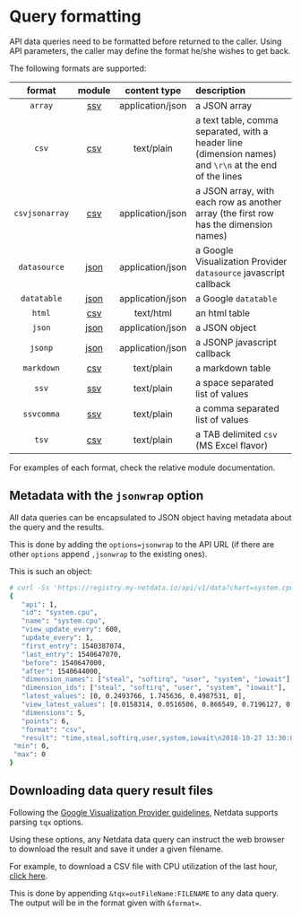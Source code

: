 <!--
title: "Query formatting"
custom_edit_url: https://github.com/netdata/netdata/edit/master/src/web/api/formatters/README.md
sidebar_label: "Query formatting"
learn_status: "Published"
learn_topic_type: "References"
learn_rel_path: "Developers/Web/Api/Formatters"
-->

# Query formatting

API data queries need to be formatted before returned to the caller.
Using API parameters, the caller may define the format he/she wishes to get back.

The following formats are supported:

| format|module|content type|description|
|:----:|:----:|:----------:|:----------|
| `array`|[ssv](https://github.com/netdata/netdata/blob/master/src/web/api/formatters/ssv/README.md)|application/json|a JSON array|
| `csv`|[csv](https://github.com/netdata/netdata/blob/master/src/web/api/formatters/csv/README.md)|text/plain|a text table, comma separated, with a header line (dimension names) and `\r\n` at the end of the lines|
| `csvjsonarray`|[csv](https://github.com/netdata/netdata/blob/master/src/web/api/formatters/csv/README.md)|application/json|a JSON array, with each row as another array (the first row has the dimension names)|
| `datasource`|[json](https://github.com/netdata/netdata/blob/master/src/web/api/formatters/json/README.md)|application/json|a Google Visualization Provider `datasource` javascript callback|
| `datatable`|[json](https://github.com/netdata/netdata/blob/master/src/web/api/formatters/json/README.md)|application/json|a Google `datatable`|
| `html`|[csv](https://github.com/netdata/netdata/blob/master/src/web/api/formatters/csv/README.md)|text/html|an html table|
| `json`|[json](https://github.com/netdata/netdata/blob/master/src/web/api/formatters/json/README.md)|application/json|a JSON object|
| `jsonp`|[json](https://github.com/netdata/netdata/blob/master/src/web/api/formatters/json/README.md)|application/json|a JSONP javascript callback|
| `markdown`|[csv](https://github.com/netdata/netdata/blob/master/src/web/api/formatters/csv/README.md)|text/plain|a markdown table|
| `ssv`|[ssv](https://github.com/netdata/netdata/blob/master/src/web/api/formatters/ssv/README.md)|text/plain|a space separated list of values|
| `ssvcomma`|[ssv](https://github.com/netdata/netdata/blob/master/src/web/api/formatters/ssv/README.md)|text/plain|a comma separated list of values|
| `tsv`|[csv](https://github.com/netdata/netdata/blob/master/src/web/api/formatters/csv/README.md)|text/plain|a TAB delimited `csv` (MS Excel flavor)|

For examples of each format, check the relative module documentation.

## Metadata with the `jsonwrap` option

All data queries can be encapsulated to JSON object having metadata about the query and the results.

This is done by adding the `options=jsonwrap` to the API URL (if there are other `options` append
`,jsonwrap` to the existing ones).

This is such an object:

```bash
# curl -Ss 'https://registry.my-netdata.io/api/v1/data?chart=system.cpu&after=-3600&points=6&group=average&format=csv&options=nonzero,jsonwrap'
{
   "api": 1,
   "id": "system.cpu",
   "name": "system.cpu",
   "view_update_every": 600,
   "update_every": 1,
   "first_entry": 1540387074,
   "last_entry": 1540647070,
   "before": 1540647000,
   "after": 1540644000,
   "dimension_names": ["steal", "softirq", "user", "system", "iowait"],
   "dimension_ids": ["steal", "softirq", "user", "system", "iowait"],
   "latest_values": [0, 0.2493766, 1.745636, 0.4987531, 0],
   "view_latest_values": [0.0158314, 0.0516506, 0.866549, 0.7196127, 0.0050002],
   "dimensions": 5,
   "points": 6,
   "format": "csv",
   "result": "time,steal,softirq,user,system,iowait\n2018-10-27 13:30:00,0.0158314,0.0516506,0.866549,0.7196127,0.0050002\n2018-10-27 13:20:00,0.0149856,0.0529183,0.8673155,0.7121144,0.0049979\n2018-10-27 13:10:00,0.0137501,0.053315,0.8578097,0.7197613,0.0054209\n2018-10-27 13:00:00,0.0154252,0.0554688,0.899432,0.7200638,0.0067252\n2018-10-27 12:50:00,0.0145866,0.0495922,0.8404341,0.7011141,0.0041688\n2018-10-27 12:40:00,0.0162366,0.0595954,0.8827475,0.7020573,0.0041636\n",
 "min": 0,
 "max": 0
}
```

## Downloading data query result files

Following the [Google Visualization Provider guidelines](https://developers.google.com/chart/interactive/docs/dev/implementing_data_source),
Netdata supports parsing `tqx` options.

Using these options, any Netdata data query can instruct the web browser to download
the result and save it under a given filename.

For example, to download a CSV file with CPU utilization of the last hour,
[click here](https://registry.my-netdata.io/api/v1/data?chart=system.cpu&after=-3600&format=csv&options=nonzero&tqx=outFileName:system+cpu+utilization+of+the+last_hour.csv).

This is done by appending `&tqx=outFileName:FILENAME` to any data query.
The output will be in the format given with `&format=`.


